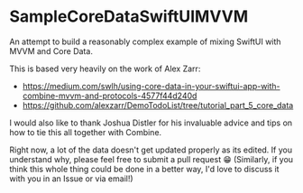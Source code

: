 # SampleCoreDataSwiftUIMVVM
An attempt to build a reasonably complex example of mixing SwiftUI with MVVM and Core Data.

This is based very heavily on the work of Alex Zarr: 
 * https://medium.com/swlh/using-core-data-in-your-swiftui-app-with-combine-mvvm-and-protocols-4577f44d240d 
 * https://github.com/alexzarr/DemoTodoList/tree/tutorial_part_5_core_data

I would also like to thank Joshua Distler for his invaluable advice and tips on how to tie this all together with Combine.

Right now, a lot of the data doesn't get updated properly as its edited. If you understand why, please feel free to submit a pull request 😁
(Similarly, if you think this whole thing could be done in a better way, I'd love to discuss it with you in an Issue or via email!)
